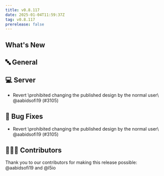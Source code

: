 ```yaml
---
title: v0.8.117
date: 2025-01-04T11:59:37Z
tag: v0.8.117
prerelease: false
---
```


## What's New
## 🔤 General
## 💻 Server

- Revert \prohibited changing the published design by the normal user\ @aabidsofi19 (#3105)

## 🐛 Bug Fixes

- Revert \prohibited changing the published design by the normal user\ @aabidsofi19 (#3105)

## 👨🏽‍💻 Contributors

Thank you to our contributors for making this release possible:
@aabidsofi19 and @l5io

